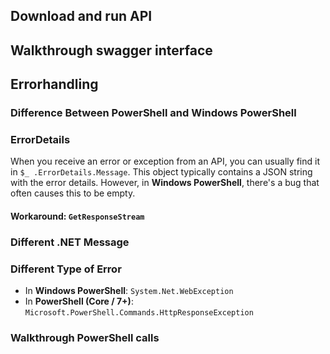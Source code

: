 ## Download and run API

## Walkthrough swagger interface

## Errorhandling

### Difference Between PowerShell and Windows PowerShell

### ErrorDetails

When you receive an error or exception from an API, you can usually find it in `$_ .ErrorDetails.Message`. This object typically contains a JSON string with the error details. However, in **Windows PowerShell**, there's a bug that often causes this to be empty.

#### Workaround: `GetResponseStream`

### Different .NET Message

### Different Type of Error

- In **Windows PowerShell**: `System.Net.WebException`
- In **PowerShell (Core / 7+)**: `Microsoft.PowerShell.Commands.HttpResponseException`

### Walkthrough PowerShell calls